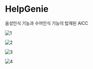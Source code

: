 # HelpGenie

음성인식 기능과 수어인식 기능이 탑재된 AICC

![1](https://user-images.githubusercontent.com/80738030/227720846-c38a4b3f-3c63-4e8a-a588-8e3e81329ead.png)

![2](https://user-images.githubusercontent.com/80738030/227720901-42489275-2d15-4ad6-b6a9-69f89ea20c7b.png)

![3](https://user-images.githubusercontent.com/80738030/227720997-297c381d-7cfa-4d80-b431-44a3388d7b2c.png)

![4](https://user-images.githubusercontent.com/80738030/227721011-d54a4750-66f5-47e5-b22a-bdaa6df9af55.png)
